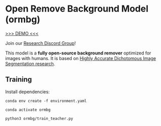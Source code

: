# Open Remove Background Model (ormbg)

[>>> DEMO <<<](https://huggingface.co/spaces/schirrmacher/ormbg)

Join our [Research Discord Group](https://discord.gg/j94rUgSx)!

This model is a **fully open-source background remover** optimized for images with humans. It is based on [Highly Accurate Dichotomous Image Segmentation research](https://github.com/xuebinqin/DIS).

## Training

Install dependencies:

```
conda env create -f environment.yaml

conda activate ormbg

python3 ormbg/train_teacher.py
```
